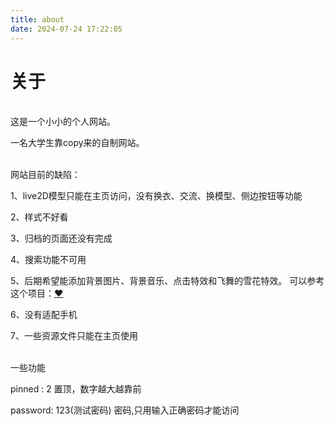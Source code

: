 ```yaml
---
title: about
date: 2024-07-24 17:22:05
---
```

# 关于

[//]: # (这个页面对应 source/about/index.md 文件。)

[//]: # (这个页面不能访问 site，page 变量)

<br>
这是一个小小的个人网站。

一名大学生靠copy来的自制网站。

<br>
网站目前的缺陷：

1、live2D模型只能在主页访问，没有换衣、交流、换模型、侧边按钮等功能

2、样式不好看

3、归档的页面还没有完成

4、搜索功能不可用

5、后期希望能添加背景图片、背景音乐、点击特效和飞舞的雪花特效。
可以参考这个项目：[❤](https://github.com/sun0225SUN/Awesome-Love-Code/tree/main/Web/018)

6、没有适配手机

7、一些资源文件只能在主页使用

<br/>
一些功能

pinned : 2 置顶，数字越大越靠前

password:  123(测试密码) 密码,只用输入正确密码才能访问

